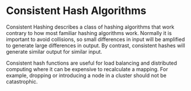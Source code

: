 # Consistent Hash Algorithms

Consistent Hashing describes a class of hashing algorithms that work contrary to how most familiar hashing algorithms work. 
Normally it is important to avoid collisions, so small differences in input will be amplified to generate large differences in output. 
By contrast, consistent hashes will generate similar output for similar input.

Consistent hash functions are useful for load balancing and distributed computing where it can be expensive to recalculate a mapping. 
For example, dropping or introducing a node in a cluster should not be catastrophic.
